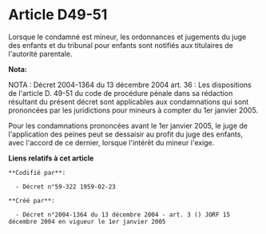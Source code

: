 # Article D49-51

Lorsque le condamné est mineur, les ordonnances et jugements du juge des enfants et du tribunal pour enfants sont notifiés
aux titulaires de l'autorité parentale.

**Nota:**

NOTA : Décret 2004-1364 du 13 décembre 2004 art. 36 : Les dispositions de l'article D. 49-51 du code de procédure pénale dans
sa rédaction résultant du présent décret sont applicables aux condamnations qui sont prononcées par les juridictions pour
mineurs à compter du 1er janvier 2005.

Pour les condamnations prononcées avant le 1er janvier 2005, le juge de l'application des peines peut se dessaisir au profit
du juge des enfants, avec l'accord de ce dernier, lorsque l'intérêt du mineur l'exige.

**Liens relatifs à cet article**

	**Codifié par**:

	  - Décret n°59-322 1959-02-23

	**Créé par**:

	  - Décret n°2004-1364 du 13 décembre 2004 - art. 3 () JORF 15 décembre 2004 en vigueur le 1er janvier 2005
